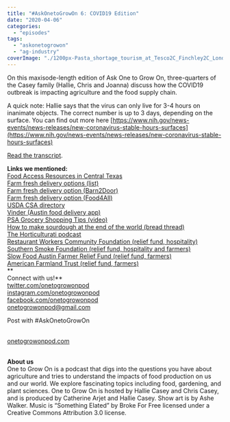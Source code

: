 ```yaml
---
title: "#AskOnetoGrowOn 6: COVID19 Edition"
date: "2020-04-06"
categories: 
  - "episodes"
tags: 
  - "askonetogrowon"
  - "ag-industry"
coverImage: "./1200px-Pasta_shortage_tourism_at_Tesco2C_Finchley2C_London.jpg"
---
```


On this maxisode-length edition of Ask One to Grow On, three-quarters of the Casey family (Hallie, Chris and Joanna) discuss how the COVID19 outbreak is impacting agriculture and the food supply chain.

A quick note: Hallie says that the virus can only live for 3-4 hours on inanimate objects. The correct number is up to 3 days, depending on the surface. You can find out more here [https://www.nih.gov/news-events/news-releases/new-coronavirus-stable-hours-surfaces](https://www.nih.gov/news-events/news-releases/new-coronavirus-stable-hours-surfaces)

[Read the transcript](https://onetogrowonpod.com/askonetogrowon-6-covid19-edition-transcript/).

**Links we mentioned:**  
[Food Access Resources in Central Texas](https://sustainablefoodcenter.org/latest/blog/food-access-resources-in-central-texas-during-covid-19)  
[Farm fresh delivery options (list)](https://www.cnet.com/news/best-produce-delivery-service/)  
[Farm fresh delivery option (Barn2Door)](https://www.barn2door.com/buy-food)  
[Farm fresh delivery option (Food4All)](https://www.food4all.com/)  
[USDA CSA directory](https://www.ams.usda.gov/local-food-directories/csas)  
[Vinder (Austin food delivery app)](https://www.vinder.com/)  
[PSA Grocery Shopping Tips (video)](https://www.youtube.com/watch?v=sjDuwc9KBps)  
[How to make sourdough at the end of the world (bread thread)](https://twitter.com/emilyhoven/status/1241567363251589120)  
[The Horticulturati podcast](https://www.horticulturati.com/)  
[Restaurant Workers Community Foundation (relief fund, hospitality)](https://www.restaurantworkerscf.org/)  
[Southern Smoke Foundation (relief fund, hospitality and farmers)](https://southernsmoke.org/fund/)  
[Slow Food Austin Farmer Relief Fund (relief fund, farmers)](https://slowfoodaustin.org/farmer-relief-fund/)  
[American Farmland Trust (relief fund, farmers)](https://farmland.org/farmer-relief-fund/)  
**  
Connect with us!**  
[twitter.com/onetogrowonpod](https://twitter.com/onetogrowonpod)  
[instagram.com/onetogrowonpod  
](https://instagram.com/onetogrowonpod)[facebook.com/onetogrowonpod  
](https://facebook.com/onetogrowonpod)[onetogrowonpod@gmail.com](mailto:onetogrowonpod@gmail.com)

  
Post with #AskOnetoGrowOn  
﻿

[onetogrowonpod.com](https://www.onetogrowonpod.com/)  
﻿

**About us**  
One to Grow On is a podcast that digs into the questions you have about agriculture and tries to understand the impacts of food production on us and our world. We explore fascinating topics including food, gardening, and plant sciences. One to Grow On is hosted by Hallie Casey and Chris Casey, and is produced by Catherine Arjet and Hallie Casey. Show art is by Ashe Walker. Music is “Something Elated” by Broke For Free licensed under a Creative Commons Attribution 3.0 license.
